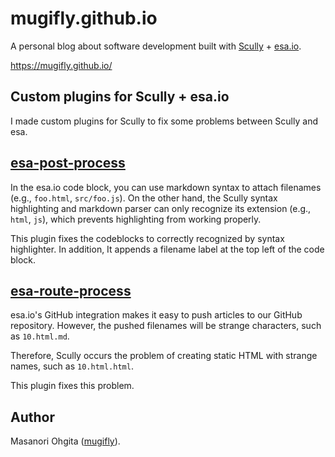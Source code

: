# mugifly.github.io

A personal blog about software development built with [Scully](https://scully.io/) + [esa.io](https://esa.io/).

https://mugifly.github.io/

## Custom plugins for Scully + esa.io

I made custom plugins for Scully to fix some problems between Scully and esa.

## [esa-post-process](https://github.com/mugifly/mugifly.github.io/blob/master/scully/plugins/esa-post-process/plugin.ts)

In the esa.io code block, you can use markdown syntax to attach filenames (e.g., `foo.html`, `src/foo.js`).
On the other hand, the Scully syntax highlighting and markdown parser can only recognize its extension (e.g., `html`, `js`), which prevents highlighting from working properly.

This plugin fixes the codeblocks to correctly recognized by syntax highlighter.
In addition, It appends a filename label at the top left of the code block.

## [esa-route-process](https://github.com/mugifly/mugifly.github.io/blob/master/scully/plugins/esa-route-process/plugin.ts)

esa.io's GitHub integration makes it easy to push articles to our GitHub repository.
However, the pushed filenames will be strange characters, such as `10.html.md`.

Therefore, Scully occurs the problem of creating static HTML with strange names, such as `10.html.html`.

This plugin fixes this problem.

## Author

Masanori Ohgita ([mugifly](https://github.com/mugifly)).
